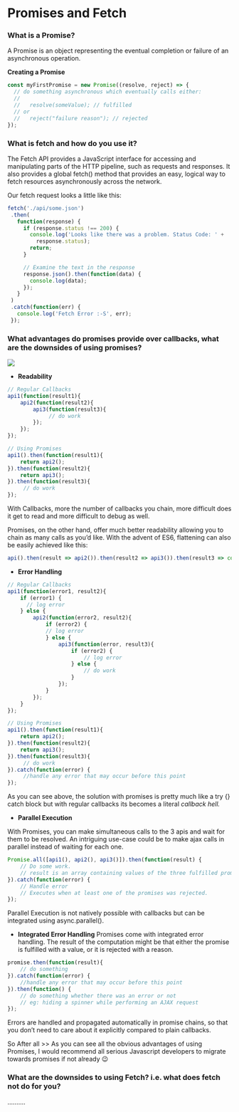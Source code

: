 # Promises and Fetch

### What is a Promise?

A Promise is an object representing the eventual completion or failure of an asynchronous operation.

**Creating a Promise**

```js
const myFirstPromise = new Promise((resolve, reject) => {
  // do something asynchronous which eventually calls either:
  //
  //   resolve(someValue); // fulfilled
  // or
  //   reject("failure reason"); // rejected
});
```


### What is fetch and how do you use it?

The Fetch API provides a JavaScript interface for accessing and manipulating parts of the HTTP pipeline, such as requests and responses.
It also provides a global fetch() method that provides an easy, logical way to fetch resources asynchronously across the network.


Our fetch request looks a little like this:
 ```js
 fetch('./api/some.json')
  .then(
    function(response) {
      if (response.status !== 200) {
        console.log('Looks like there was a problem. Status Code: ' +
          response.status);
        return;
      }

      // Examine the text in the response
      response.json().then(function(data) {
        console.log(data);
      });
    }
  )
  .catch(function(err) {
    console.log('Fetch Error :-S', err);
  });
 ```




### What advantages do promises provide over callbacks, what are the downsides of using promises?
![](https://i0.wp.com/digitalfortress.tech/wp-content/uploads/2017/07/promises-vs-callbacks.png?w=785&ssl=1)

* **Readability**


```js
// Regular Callbacks
api1(function(result1){
    api2(function(result2){
        api3(function(result3){
             // do work
        });
    });
});

// Using Promises
api1().then(function(result1){
    return api2();
}).then(function(result2){
    return api3();
}).then(function(result3){
     // do work
});

```

With Callbacks, more the number of callbacks you chain, more difficult does it get to read and more difficult to debug as well.

Promises, on the other hand, offer much better readability allowing you to chain as many calls as you’d like. With the advent of ES6, flattening can also be easily achieved like this:

```js
api().then(result => api2()).then(result2 => api3()).then(result3 => console.log(result3));
```
* **Error Handling**

```js
// Regular Callbacks
api1(function(error1, result2){
    if (error1) {
      // log error
    } else {
        api2(function(error2, result2){
            if (error2) {
            // log error
            } else {
                api3(function(error, result3){
                    if (error2) {
                        // log error
                    } else {
                        // do work
                    }
                });
            }
        });
    }   
});

// Using Promises
api1().then(function(result1){
    return api2();
}).then(function(result2){
    return api3();
}).then(function(result3){
     // do work
}).catch(function(error) {
     //handle any error that may occur before this point
});
```
As you can see above, the solution with promises is pretty much like a try {} catch block but with regular callbacks its becomes a literal *callback hell.*

* **Parallel Execution**

With Promises, you can make simultaneous calls to the 3 apis and wait for them to be resolved. An intriguing use-case could be to make ajax calls in parallel instead of waiting for each one.

```js
Promise.all([api1(), api2(), api3()]).then(function(result) {
    // Do some work.
    // result is an array containing values of the three fulfilled promises.
}).catch(function(error) {
    // Handle error
    // Executes when at least one of the promises was rejected.
});

```
Parallel Execution is not natively possible with callbacks but can be integrated using async.parallel().

* **Integrated Error Handling**
Promises come with integrated error handling. The result of the computation might be that either the promise is fulfilled with a value, or it is rejected with a reason.

```js
promise.then(function(result){
    // do something
}).catch(function(error) {
    //handle any error that may occur before this point
}).then(function() {
    // do something whether there was an error or not
    // eg: hiding a spinner while performing an AJAX request
});
```
Errors are handled and propagated automatically in promise chains, so that you don’t need to care about it explicitly compared to plain callbacks.


So After all >> As you can see all the obvious advantages of using Promises, I would recommend all serious Javascript developers to migrate towards promises if not already 😉


### What are the downsides to using Fetch? i.e. what does fetch not do for you?
 ..........
